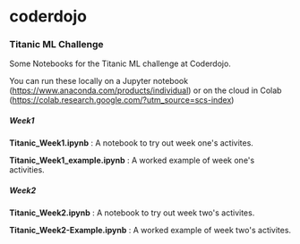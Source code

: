 # coderdojo

### Titanic ML Challenge

Some Notebooks for the Titanic ML challenge at Coderdojo.

You can run these locally on a Jupyter notebook (https://www.anaconda.com/products/individual) or on the cloud in Colab (https://colab.research.google.com/?utm_source=scs-index)

##### Week1

**Titanic_Week1.ipynb** : A notebook to try out week one's activites.

**Titanic_Week1_example.ipynb** : A worked example of week one's activities.

##### Week2

**Titanic_Week2.ipynb** : A notebook to try out week two's activites.

**Titanic_Week2-Example.ipynb** : A worked example of week two's activites.

